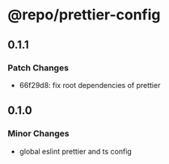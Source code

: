 # @repo/prettier-config

## 0.1.1

### Patch Changes

- 66f29d8: fix root dependencies of prettier

## 0.1.0

### Minor Changes

- global eslint prettier and ts config

